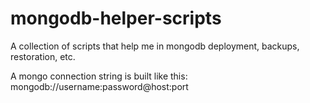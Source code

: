 # mongodb-helper-scripts
A collection of scripts that help me in mongodb deployment, backups, restoration, etc.

A mongo connection string is built like this:
mongodb://username:password@host:port
